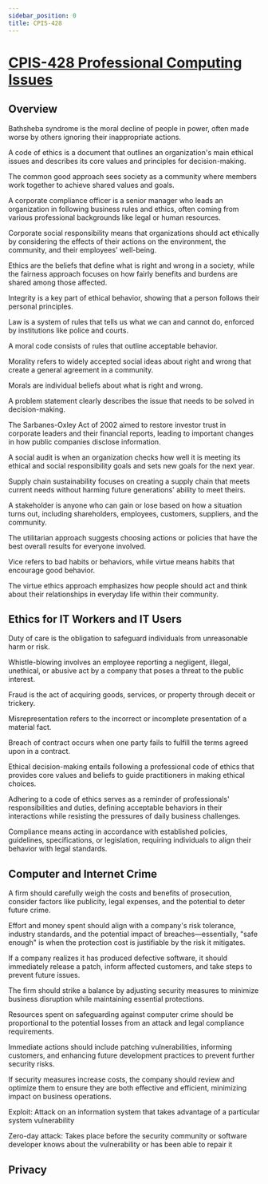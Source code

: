 ```yaml
---
sidebar_position: 0
title: CPIS-428
---
```


# [CPIS-428 Professional Computing Issues](https://fcit.kau.edu.sa/aims/runReportAPI2.php?REP_ID=3&FL_TYPE=pdf&CLG_ID=1&PRA_STR=(PARAM1:18)%7C(PARAM2:2)%7C(PARAM3:3)%7C(PARAM4:BINDER)%7C(PARAM6:CPIS-428)%7C(PARAM5:0)%7C(PARAM7:)%7C(P_DESFORMAT:PDF)%7C(P_RDF_FILENAME:BINDER)%7C(P_OUTPUT_FILENAME:Syllabus))

## Overview

Bathsheba syndrome is the moral decline of people in power, often made worse by others ignoring their inappropriate actions. 

A code of ethics is a document that outlines an organization's main ethical issues and describes its core values and principles for decision-making. 

The common good approach sees society as a community where members work together to achieve shared values and goals. 

A corporate compliance officer is a senior manager who leads an organization in following business rules and ethics, often coming from various professional backgrounds like legal or human resources. 

Corporate social responsibility means that organizations should act ethically by considering the effects of their actions on the environment, the community, and their employees' well-being. 

Ethics are the beliefs that define what is right and wrong in a society, while the fairness approach focuses on how fairly benefits and burdens are shared among those affected. 

Integrity is a key part of ethical behavior, showing that a person follows their personal principles. 

Law is a system of rules that tells us what we can and cannot do, enforced by institutions like police and courts. 

A moral code consists of rules that outline acceptable behavior. 

Morality refers to widely accepted social ideas about right and wrong that create a general agreement in a community. 

Morals are individual beliefs about what is right and wrong. 

A problem statement clearly describes the issue that needs to be solved in decision-making. 

The Sarbanes-Oxley Act of 2002 aimed to restore investor trust in corporate leaders and their financial reports, leading to important changes in how public companies disclose information. 

A social audit is when an organization checks how well it is meeting its ethical and social responsibility goals and sets new goals for the next year. 

Supply chain sustainability focuses on creating a supply chain that meets current needs without harming future generations' ability to meet theirs. 

A stakeholder is anyone who can gain or lose based on how a situation turns out, including shareholders, employees, customers, suppliers, and the community. 

The utilitarian approach suggests choosing actions or policies that have the best overall results for everyone involved. 

Vice refers to bad habits or behaviors, while virtue means habits that encourage good behavior. 

The virtue ethics approach emphasizes how people should act and think about their relationships in everyday life within their community.


## Ethics for IT Workers and IT Users

Duty of care is the obligation to safeguard individuals from unreasonable harm or risk.

Whistle-blowing involves an employee reporting a negligent, illegal, unethical, or abusive act by a company that poses a threat to the public interest.

Fraud is the act of acquiring goods, services, or property through deceit or trickery.

Misrepresentation refers to the incorrect or incomplete presentation of a material fact. 

Breach of contract occurs when one party fails to fulfill the terms agreed upon in a contract.

Ethical decision-making entails following a professional code of ethics that provides core values and beliefs to guide practitioners in making ethical choices.

Adhering to a code of ethics serves as a reminder of professionals' responsibilities and duties, defining acceptable behaviors in their interactions while resisting the pressures of daily business challenges.

Compliance means acting in accordance with established policies, guidelines, specifications, or legislation, requiring individuals to align their behavior with legal standards.

## Computer and Internet Crime

A firm should carefully weigh the costs and benefits of prosecution, consider factors like publicity, legal expenses, and the potential to deter future crime.

Effort and money spent should align with a company's risk tolerance, industry standards, and the potential impact of breaches—essentially, "safe enough" is when the protection cost is justifiable by the risk it mitigates.

If a company realizes it has produced defective software, it should immediately release a patch, inform affected customers, and take steps to prevent future issues.

The firm should strike a balance by adjusting security measures to minimize business disruption while maintaining essential protections.

Resources spent on safeguarding against computer crime should be proportional to the potential losses from an attack and legal compliance requirements.

Immediate actions should include patching vulnerabilities, informing customers, and enhancing future development practices to prevent further security risks.

If security measures increase costs, the company should review and optimize them to ensure they are both effective and efficient, minimizing impact on business operations.

Exploit: Attack on an information system that takes advantage of a particular system vulnerability

Zero-day attack: Takes place before the security community or software developer knows about the vulnerability or has been able to repair it

## Privacy

